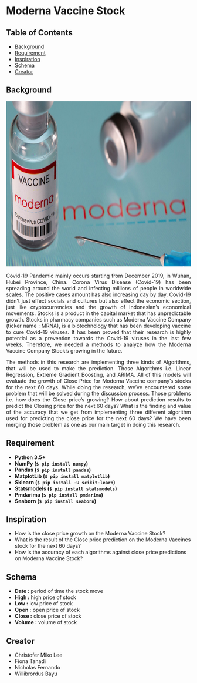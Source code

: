 # Moderna Vaccine Stock

## Table of Contents
* [Background](#background)
* [Requirement](#requirement)
* [Inspiration](#inspiration)
* [Schema](#schema)
* [Creator](#creator)

## Background
<img src="https://github.com/Bayunova28/Moderna_Vaccine_Stock/blob/master/images/cover.jpg" height="450" width="1100">

<p align="justify">Covid-19 Pandemic mainly occurs starting from December 2019, in Wuhan, Hubei Province, China. Corona Virus Disease (Covid-19) has been spreading around 
the world and infecting millions of people in worldwide scales. The positive cases amount has also increasing day by day. Covid-19 didn’t just effect socials and cultures
but also effect the economic section, just like cryptocurrencies and the growth of Indonesian’s economical movements. Stocks is a product in the capital market that has 
unpredictable growth. Stocks in pharmacy companies such as Moderna Vaccine Company (ticker name : MRNA), is a biotechnology that has been developing vaccine to cure 
Covid-19 viruses. It has been proved that their research is highly potential as a prevention towards the Covid-19 viruses in the last few weeks. Therefore, we needed a 
methods to analyze how the Moderna Vaccine Company Stock’s growing in the future.</p> 
<p align="justify">The methods in this research are implementing three kinds of Algorithms, that will be used to make the prediction. Those Algorithms i.e. Linear 
Regression, Extreme Gradient Boosting, and ARIMA. All of this models will evaluate the growth of Close Price for Moderna Vaccine company’s stocks for the next 60 days. 
While doing the research, we’ve encountered some problem that will be solved during the discussion process. Those problems i.e. how does the Close price’s growing? How 
about prediction results to predict the Closing price for the next 60 days? What is the finding and value of the accuracy that we get from implementing three different 
algorithm used for predicting the close price for the next 60 days? We have been merging those problem as one as our main target in doing this research.</p>

## Requirement
* **Python 3.5+**
* **NumPy (`$ pip install numpy`)**
* **Pandas (`$ pip install pandas`)**
* **MatplotLib (`$ pip install matplotlib`)**
* **Sklearn (`$ pip install -U scikit-learn`)**
* **Statsmodels (`$ pip install statsmodels`)**
* **Pmdarima (`$ pip install pmdarima`)**
* **Seaborn (`$ pip install seaborn`)**

## Inspiration
* How is the close price growth on the Moderna Vaccine Stock?
* What is the result of the Close price prediction on the Moderna Vaccines stock for the next 60 days?
* How is the accuracy of each algorithms against close price predictions on Moderna Vaccine Stock?

## Schema
* **Date :** period of time the stock move
* **High :** high price of stock 
* **Low :** low price of stock
* **Open :** open price of stock
* **Close :** close price of stock
* **Volume :** volume of stock

## Creator
* Christofer Miko Lee
* Fiona Tanadi
* Nicholas Fernando
* Willibrordus Bayu
